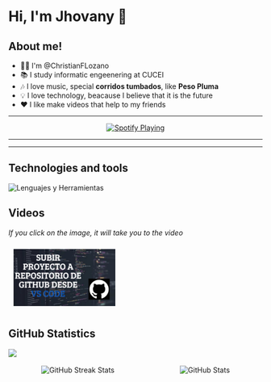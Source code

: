 # Hi, I'm Jhovany 👋

## About me!  
- 👨‍💻 I'm @ChristianFLozano  
- 📚 I study informatic engeenering at CUCEI  
- 🎶 I love music, special **corridos tumbados**, like **Peso Pluma**  
- 💡 I love technology, beacause I believe that it is the future  
-  ❤ I like make videos that help to my friends


----

<div align="center">
  <a href="https://spotify-github-profile.kittinanx.com/api/view?uid=31r573ukk5uugd5q66b2bnkqmxai&redirect=true">
    <img src="https://spotify-github-profile.kittinanx.com/api/view?uid=31r573ukk5uugd5q66b2bnkqmxai&cover_image=true&theme=default&show_offline=false&background_color=121212&interchange=false" alt="Spotify Playing"/>
  </a>
</div>

----


---


## Technologies and tools  
![Lenguajes y Herramientas](https://skillicons.dev/icons?i=tailwind,js,react,git,github)


## Videos
*If you click on the image, it will take you to the video*
<div style="display: flex; flex-wrap:wrap;  justify-content: space-around;">
<a href="https://youtu.be/yJIszNXLZRk?si=Qb5J9ZcNJD7rh4Ip" target="_blank">
<img src="./images/Portada.png" alt="SubirRepositorio" style="max-width: 40%; height: auto; margin: 10px;"/>
</a>
</div>

## GitHub Statistics  

![](https://komarev.com/ghpvc/?username=ChristianFLozano&style=for-the-badge)

<div style="display: flex; justify-content: space-around;">
  <picture>
    <source media="(prefers-color-scheme: dark)" srcset="https://streak-stats.demolab.com?user=ChristianFLozano&theme=dark" />
    <img src="https://streak-stats.demolab.com?user=ChristianFLozano&theme=default" style="max-width: 300px; height: auto;" alt="GitHub Streak Stats" />
  </picture>

  <picture>
    <source media="(prefers-color-scheme: dark)" srcset="https://github-readme-stats.vercel.app/api?username=ChristianFLozano&show_icons=true&theme=dark" />
    <source media="(prefers-color-scheme: light), (prefers-color-scheme: no-preference)" srcset="https://github-readme-stats.vercel.app/api?username=ChristianFLozano&show_icons=true" />
    <img src="https://github-readme-stats.vercel.app/api?username=ChristianFLozano&show_icons=true" style="max-width: 300px; height: auto;" alt="GitHub Stats" />
  </picture>
</div>



<!---
ChristianFLozano/ChristianFLozano is a ✨ special ✨ repository because its `README.md` (this file) appears on your GitHub profile.
You can click the Preview link to take a look at your changes.
--->
